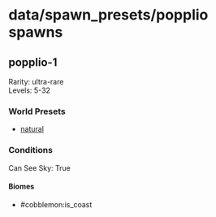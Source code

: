 # data/spawn_presets/popplio spawns  
  
## popplio-1  
Rarity: ultra-rare  
Levels: 5-32  
  
### World Presets  
* [natural](/data/spawn_data/natural.md)  
  
### Conditions  
Can See Sky: True  
  
#### Biomes  
  * #cobblemon:is_coast
  
